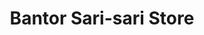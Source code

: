 ---
title: "Bantor Sari-sari Store"
url: /barangay-matayumtayum-lapaz-tarlac/bantor-sari-sari-store/
shop: convenience
---